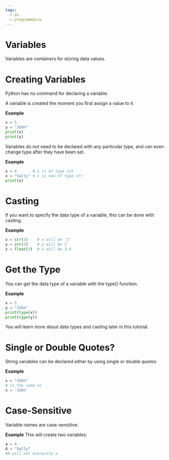 ```yaml
---
tags:
  - en
  - programmatio
---
```


# Variables
Variables are containers for storing data values.

# Creating Variables
Python has no command for declaring a variable.

A variable is created the moment you first assign a value to it.

**Example**
```python
x = 5
y = "John"
print(x)
print(y)
```
Variables do not need to be declared with any particular type, and can even change type after they have been set.


**Example**
```python
x = 4       # x is of type int
x = "Sally" # x is now of type str
print(x)
```
# Casting
If you want to specify the data type of a variable, this can be done with casting.

**Example**
```python
x = str(3)    # x will be '3'
y = int(3)    # y will be 3
z = float(3)  # z will be 3.0
```
# Get the Type
You can get the data type of a variable with the type() function.

**Example**
```python
x = 5
y = "John"
print(type(x))
print(type(y))
```
You will learn more about data types and casting later in this tutorial.
# Single or Double Quotes?
String variables can be declared either by using single or double quotes:

**Example**
```python
x = "John"
# is the same as
x = 'John'
```
# Case-Sensitive
Variable names are case-sensitive.

**Example**
This will create two variables:
```python
a = 4
A = "Sally"
#A will not overwrite a
```

